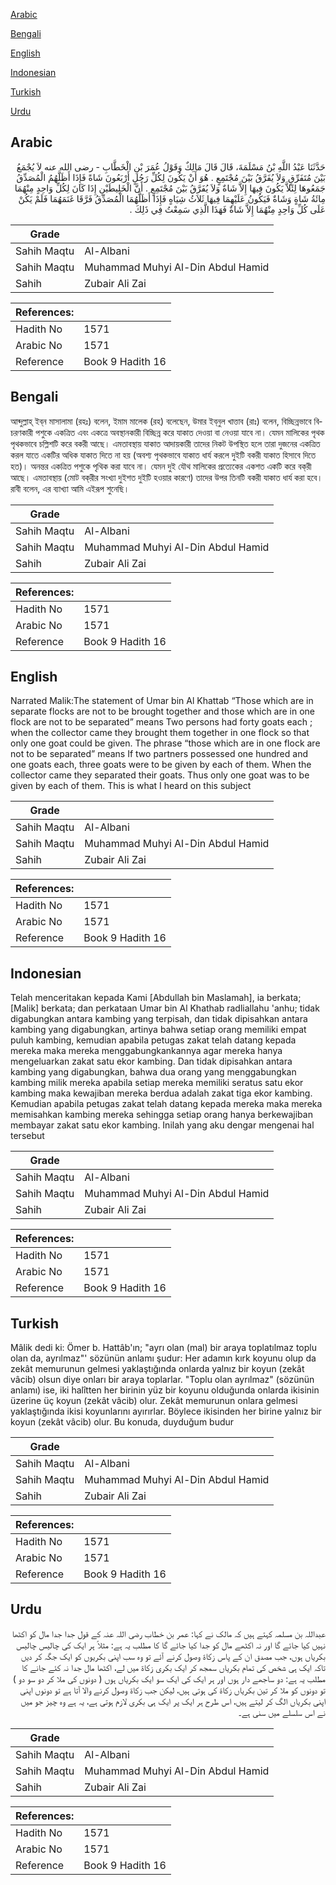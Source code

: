 [Arabic](#arabic)

[Bengali](#bengali)

[English](#english)

[Indonesian](#indonesian)

[Turkish](#turkish)

[Urdu](#urdu)

## Arabic


<div dir="rtl" lang="ar" style={{fontSize:'larger',backgroundColor:'#f8f9fa',padding:20}}>
حَدَّثَنَا عَبْدُ اللَّهِ بْنُ مَسْلَمَةَ، قَالَ قَالَ مَالِكٌ وَقَوْلُ عُمَرَ بْنِ الْخَطَّابِ - رضى الله عنه لاَ يُجْمَعُ بَيْنَ مُتَفَرِّقٍ وَلاَ يُفَرَّقُ بَيْنَ مُجْتَمِعٍ ‏.‏ هُوَ أَنْ يَكُونَ لِكُلِّ رَجُلٍ أَرْبَعُونَ شَاةً فَإِذَا أَظَلَّهُمُ الْمُصَدِّقُ جَمَعُوهَا لِئَلاَّ يَكُونَ فِيهَا إِلاَّ شَاةٌ وَلاَ يُفَرَّقُ بَيْنَ مُجْتَمِعٍ ‏.‏ أَنَّ الْخَلِيطَيْنِ إِذَا كَانَ لِكُلِّ وَاحِدٍ مِنْهُمَا مِائَةُ شَاةٍ وَشَاةٌ فَيَكُونُ عَلَيْهِمَا فِيهَا ثَلاَثُ شِيَاهٍ فَإِذَا أَظَلَّهُمَا الْمُصَدِّقُ فَرَّقَا غَنَمَهُمَا فَلَمْ يَكُنْ عَلَى كُلِّ وَاحِدٍ مِنْهُمَا إِلاَّ شَاةٌ فَهَذَا الَّذِي سَمِعْتُ فِي ذَلِكَ ‏.‏
</div>
<div style={{backgroundColor:'#f8f9fa',padding:20, marginBottom: 10}}><table> <thead> <tr> <th>Grade</th> <th></th> </tr> </thead> <tbody> <tr><td>Sahih Maqtu</td><td>Al-Albani</td></tr><tr><td>Sahih Maqtu</td><td>Muhammad Muhyi Al-Din Abdul Hamid</td></tr><tr><td>Sahih</td><td>Zubair Ali Zai</td></tr></tbody></table><table> <thead> <tr> <th>References:</th> <th></th> </tr> </thead> <tbody><tr><td>Hadith No</td><td>1571</td></tr><tr><td>Arabic No</td><td>1571</td></tr><tr><td>Reference</td><td>Book 9 Hadith 16</td></tr></tbody></table></div>

## Bengali


<div dir="ltr" lang="bn" style={{fontSize:'larger',backgroundColor:'#f8f9fa',padding:20}}>
আব্দুল্লাহ্‌ ইব্‌ন মাসালামা (রহঃ) বলেন, ইমাম মালেক (রহ) বলেছেন, উমার ইব্‌নুল খাত্তাব (রাঃ) বলেন, বিচ্ছিন্নভাবে বিচরণকারী পশুকে একত্রিত এবং একত্রে অবস্থানকারী বিচ্ছিন্ন করে যাকাত দেওয়া বা নেওয়া যাবে না। যেমন মালিকের পৃথক পৃথকভাবে চল্লিশটি করে বকরী আছে। এমতাবস্থায় যাকাত আদায়কারী তাদের নিকট উপস্থিত হলে তারা দুজনের একত্রিত করল যাতে একটির অধিক যাকাত দিতে না হয় (অবশ্য পৃথকভাবে যাকাত ধার্য করলে দুইটি বকরী যাকাত হিসাবে দিতে হত)। অনন্তর একত্রিত পশুকে পৃথিক করা যাবে না। যেমন দুই যৌথ মালিকের প্রত্যেকের একশত একটি করে বক্‌রী আছে। এমতাবস্থায় (মোট বক্‌রীর সংখ্যা দুইশত দুইটি হওয়ার কারণে) তাদের উপর তিনটি বকরী যাকাত ধার্য করা হবে। রাবী বলেন, এর ব্যাখ্যা আমি এইরূপ শুনেছি।
</div>
<div style={{backgroundColor:'#f8f9fa',padding:20, marginBottom: 10}}><table> <thead> <tr> <th>Grade</th> <th></th> </tr> </thead> <tbody> <tr><td>Sahih Maqtu</td><td>Al-Albani</td></tr><tr><td>Sahih Maqtu</td><td>Muhammad Muhyi Al-Din Abdul Hamid</td></tr><tr><td>Sahih</td><td>Zubair Ali Zai</td></tr></tbody></table><table> <thead> <tr> <th>References:</th> <th></th> </tr> </thead> <tbody><tr><td>Hadith No</td><td>1571</td></tr><tr><td>Arabic No</td><td>1571</td></tr><tr><td>Reference</td><td>Book 9 Hadith 16</td></tr></tbody></table></div>

## English


<div dir="ltr" lang="en" style={{fontSize:'larger',backgroundColor:'#f8f9fa',padding:20}}>
Narrated Malik:The statement of Umar bin Al Khattab “Those which are in separate flocks are not to be brought together and those which are in one flock are not to be separated” means Two persons had forty goats each ; when the collector came they brought them together in one flock so that only one goat could be given. The phrase “those which are in one flock are not to be separated” means If two partners possessed one hundred and one goats each, three goats were to be given by each of them. When the collector came they separated their goats. Thus only one goat was to be given by each of them. This is what I heard on this subject
</div>
<div style={{backgroundColor:'#f8f9fa',padding:20, marginBottom: 10}}><table> <thead> <tr> <th>Grade</th> <th></th> </tr> </thead> <tbody> <tr><td>Sahih Maqtu</td><td>Al-Albani</td></tr><tr><td>Sahih Maqtu</td><td>Muhammad Muhyi Al-Din Abdul Hamid</td></tr><tr><td>Sahih</td><td>Zubair Ali Zai</td></tr></tbody></table><table> <thead> <tr> <th>References:</th> <th></th> </tr> </thead> <tbody><tr><td>Hadith No</td><td>1571</td></tr><tr><td>Arabic No</td><td>1571</td></tr><tr><td>Reference</td><td>Book 9 Hadith 16</td></tr></tbody></table></div>

## Indonesian


<div dir="ltr" lang="id" style={{fontSize:'larger',backgroundColor:'#f8f9fa',padding:20}}>
Telah menceritakan kepada Kami [Abdullah bin Maslamah], ia berkata; [Malik] berkata; dan perkataan Umar bin Al Khathab radliallahu 'anhu; tidak digabungkan antara kambing yang terpisah, dan tidak dipisahkan antara kambing yang digabungkan, artinya bahwa setiap orang memiliki empat puluh kambing, kemudian apabila petugas zakat telah datang kepada mereka maka mereka menggabungkankannya agar mereka hanya mengeluarkan zakat satu ekor kambing. Dan tidak dipisahkan antara kambing yang digabungkan, bahwa dua orang yang menggabungkan kambing milik mereka apabila setiap mereka memiliki seratus satu ekor kambing maka kewajiban mereka berdua adalah zakat tiga ekor kambing. Kemudian apabila petugas zakat telah datang kepada mereka maka mereka memisahkan kambing mereka sehingga setiap orang hanya berkewajiban membayar zakat satu ekor kambing. Inilah yang aku dengar mengenai hal tersebut
</div>
<div style={{backgroundColor:'#f8f9fa',padding:20, marginBottom: 10}}><table> <thead> <tr> <th>Grade</th> <th></th> </tr> </thead> <tbody> <tr><td>Sahih Maqtu</td><td>Al-Albani</td></tr><tr><td>Sahih Maqtu</td><td>Muhammad Muhyi Al-Din Abdul Hamid</td></tr><tr><td>Sahih</td><td>Zubair Ali Zai</td></tr></tbody></table><table> <thead> <tr> <th>References:</th> <th></th> </tr> </thead> <tbody><tr><td>Hadith No</td><td>1571</td></tr><tr><td>Arabic No</td><td>1571</td></tr><tr><td>Reference</td><td>Book 9 Hadith 16</td></tr></tbody></table></div>

## Turkish


<div dir="ltr" lang="tr" style={{fontSize:'larger',backgroundColor:'#f8f9fa',padding:20}}>
Mâlik dedi ki: Ömer b. Hattâb'ın; "ayrı olan (mal) bir araya toplatılmaz toplu olan da, ayrılmaz"' sözünün anlamı şudur: Her adamın kırk koyunu olup da zekât memurunun gelmesi yaklaştığında onlarda yalnız bir koyun (zekât vâcib) olsun diye onları bir araya toplarlar. "Toplu olan ayrılmaz" (sözünün anlamı) ise, iki halîtten her birinin yüz bir koyunu olduğunda onlarda ikisinin üzerine üç koyun (zekât vâcib) olur. Zekât memurunun onlara gelmesi yaklaştığında ikisi koyunlarını ayırırlar. Böylece ikisinden her birine yalnız bir koyun (zekât vâcib) olur. Bu konuda, duydu­ğum budur
</div>
<div style={{backgroundColor:'#f8f9fa',padding:20, marginBottom: 10}}><table> <thead> <tr> <th>Grade</th> <th></th> </tr> </thead> <tbody> <tr><td>Sahih Maqtu</td><td>Al-Albani</td></tr><tr><td>Sahih Maqtu</td><td>Muhammad Muhyi Al-Din Abdul Hamid</td></tr><tr><td>Sahih</td><td>Zubair Ali Zai</td></tr></tbody></table><table> <thead> <tr> <th>References:</th> <th></th> </tr> </thead> <tbody><tr><td>Hadith No</td><td>1571</td></tr><tr><td>Arabic No</td><td>1571</td></tr><tr><td>Reference</td><td>Book 9 Hadith 16</td></tr></tbody></table></div>

## Urdu


<div dir="rtl" lang="ur" style={{fontSize:'larger',backgroundColor:'#f8f9fa',padding:20}}>
عبداللہ بن مسلمہ کہتے ہیں کہ مالک نے کہا: عمر بن خطاب رضی اللہ عنہ کے قول جدا جدا مال کو اکٹھا نہیں کیا جائے گا اور نہ اکٹھے مال کو جدا کیا جائے گا کا مطلب یہ ہے: مثلاً ہر ایک کی چالیس چالیس بکریاں ہوں، جب مصدق ان کے پاس زکاۃ وصول کرنے آئے تو وہ سب اپنی بکریوں کو ایک جگہ کر دیں تاکہ ایک ہی شخص کی تمام بکریاں سمجھ کر ایک بکری زکاۃ میں لے، اکٹھا مال جدا نہ کئے جانے کا مطلب یہ ہے: دو ساجھے دار ہوں اور ہر ایک کی ایک سو ایک بکریاں ہوں ( دونوں کی ملا کر دو سو دو ) تو دونوں کو ملا کر تین بکریاں زکاۃ کی ہوتی ہیں، لیکن جب زکاۃ وصول کرنے والا آتا ہے تو دونوں اپنی اپنی بکریاں الگ کر لیتے ہیں، اس طرح ہر ایک پر ایک ہی بکری لازم ہوتی ہے، یہ ہے وہ چیز جو میں نے اس سلسلے میں سنی ہے۔
</div>
<div style={{backgroundColor:'#f8f9fa',padding:20, marginBottom: 10}}><table> <thead> <tr> <th>Grade</th> <th></th> </tr> </thead> <tbody> <tr><td>Sahih Maqtu</td><td>Al-Albani</td></tr><tr><td>Sahih Maqtu</td><td>Muhammad Muhyi Al-Din Abdul Hamid</td></tr><tr><td>Sahih</td><td>Zubair Ali Zai</td></tr></tbody></table><table> <thead> <tr> <th>References:</th> <th></th> </tr> </thead> <tbody><tr><td>Hadith No</td><td>1571</td></tr><tr><td>Arabic No</td><td>1571</td></tr><tr><td>Reference</td><td>Book 9 Hadith 16</td></tr></tbody></table></div>